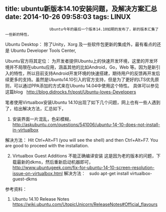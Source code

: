title: ubuntu新版本14.10安装问题，及解决方案汇总
date: 2014-10-26 09:58:03
tags: LINUX
---


						Ubuntu今年的最后一个版本14.10如期的发布了，新的版本汇集了一些新的特性，
Ubuntu Desktop： 除了Unity，Xorg 及一些软件包更新的集成外，最有看点的还是
Ubuntu Developer Tools Center,

Ubuntu官方将其定位： 为开发者提供Ubuntu上的快速开发环境，这里的开发环境并不局限在ubuntu应用，涵盖其他的比如Android，Go，Web 等。因为是新引入的特性，所以目前支持Android开发环境的快速搭建，期待用户的反馈再开发后续更多的支持。虽然是Ubuntu14.10引入的官方支持，但是为了更好的LTS优先原则，可以通过PPA添加的方式来在Ubuntu 14.04中使用这个特性。 具体可以参见这篇blog
  http://blog.didrocks.fr/post/Ubuntu-loves-Developers

笔者使用Virtualbox安装Ubuntu 14.10出现了如下几个问题，网上也有一些人遇到了，给出解决方法，汇总如下，

1. 安装界面一片混乱，色彩模糊，
http://askubuntu.com/questions/541006/ubuntu-14-10-does-not-install-in-virtualbox

解决方法：
Hit Ctrl+Alt+F1 (you will see the shell) and then Ctrl+Alt+F7. You are good to proceed with the installation.

2. Virtualbox Guest Additions 不能正确编译安装
这是因为老的版本的问题，下载最新的dkms，然后重新启动机器即可，
   http://www.ubuntugeek.com/fix-for-ubuntu-14-10-screen-resolution-issue-on-virtualbox.html
解决方法： 
  sudo apt-get install virtualbox-guest-dkms


参考资料：
1. Ubuntu 14.10 Release Notes
https://wiki.ubuntu.com/UtopicUnicorn/ReleaseNotes#Official_flavours

                                   